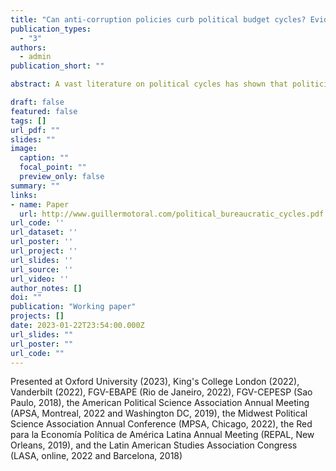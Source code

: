 ```yaml
---
title: "Can anti-corruption policies curb political budget cycles? Evidence from public employment in Brazil"
publication_types:
  - "3"
authors:
  - admin
publication_short: ""

abstract: A vast literature on political cycles has shown that politicians often manipulate policy tools ahead of elections to win votes. Yet much less is known about the effects of policies designed to constrain these cycles. I argue that legal constraints on politicians' discretion over tools like spending, debt, transfers, or hires ahead of elections simply displace ?and can even exacerbate? such cycles. I demonstrate these unintended consequences using large, monthly panels of Brazilian municipalities to measure cycles in public employment. Federal laws ban hiring and firing bureaucrats in a 6-month period around elections. Consistent with politicians anticipating and strategically responding to these constraints, hiring decreases during this freeze period, but increases in the months before the ban. Cycles are not restricted to political advisers or to temporary employees ? they are present across all levels of the bureaucracy and in the civil service too. These patterns are even more pronounced in localities that experience a randomized anti-corruption audit. These findings highlight how the effectiveness of anti- corruption strategies can be undermined by politicians' strategic responses to them.

draft: false
featured: false
tags: []
url_pdf: ""
slides: ""
image:
  caption: ""
  focal_point: ""
  preview_only: false
summary: ""
links:
- name: Paper
  url: http://www.guillermotoral.com/political_bureaucratic_cycles.pdf
url_code: ''
url_dataset: ''
url_poster: ''
url_project: ''
url_slides: ''
url_source: ''
url_video: ''
author_notes: []
doi: ""
publication: "Working paper"
projects: []
date: 2023-01-22T23:54:00.000Z
url_slides: ""
url_poster: ""
url_code: ""
---
```

Presented at Oxford University (2023), King's College London (2022), Vanderbilt (2022), FGV-EBAPE (Rio de Janeiro, 2022), FGV-CEPESP (Sao Paulo, 2018), the American Political Science Association Annual Meeting (APSA, Montreal, 2022 and Washington DC, 2019), the Midwest Political Science Association Annual Conference (MPSA, Chicago, 2022), the Red para la Economía Política de América Latina Annual Meeting (REPAL, New Orleans, 2019), and the Latin American Studies Association Congress (LASA, online, 2022 and Barcelona, 2018)
